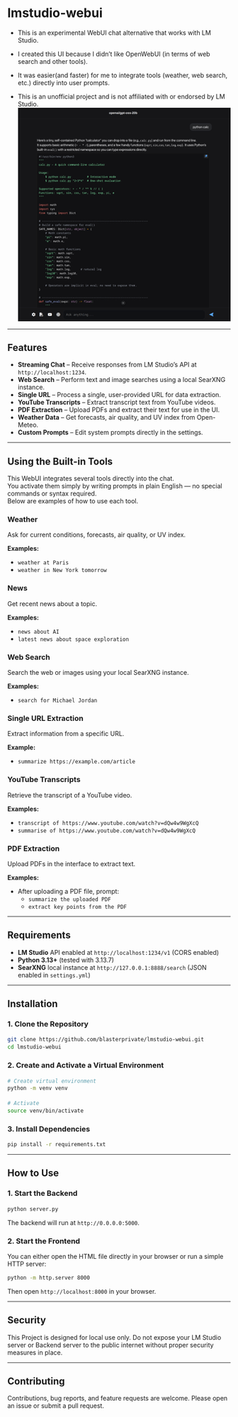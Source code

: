# lmstudio-webui

- This is an experimental WebUI chat alternative that works with LM Studio.

- I created this UI because I didn’t like OpenWebUI (in terms of web search and other tools).

- It was easier(and faster) for me to integrate tools (weather, web search, etc.) directly into user prompts.

- This is an unofficial project and is not affiliated with or endorsed by LM Studio.
![Alt text](screenshots/screen1.png)

---

## Features

* **Streaming Chat** – Receive responses from LM Studio’s API at `http://localhost:1234`.
* **Web Search** – Perform text and image searches using a local SearXNG instance.
* **Single URL** – Process a single, user-provided URL for data extraction.
* **YouTube Transcripts** – Extract transcript text from YouTube videos.
* **PDF Extraction** – Upload PDFs and extract their text for use in the UI.
* **Weather Data** – Get forecasts, air quality, and UV index from Open-Meteo.
* **Custom Prompts** – Edit system prompts directly in the settings.

---

## Using the Built-in Tools

This WebUI integrates several tools directly into the chat.  
You activate them simply by writing prompts in plain English — no special commands or syntax required.  
Below are examples of how to use each tool.

### Weather
Ask for current conditions, forecasts, air quality, or UV index.

**Examples:**
- `weather at Paris`
- `weather in New York tomorrow`

### News
Get recent news about a topic.

**Examples:**
- `news about AI`
- `latest news about space exploration`

### Web Search
Search the web or images using your local SearXNG instance.

**Examples:**
- `search for Michael Jordan`

### Single URL Extraction
Extract information from a specific URL.

**Example:**
- `summarize https://example.com/article`

### YouTube Transcripts
Retrieve the transcript of a YouTube video.

**Examples:**
- `transcript of https://www.youtube.com/watch?v=dQw4w9WgXcQ`
- `summarise of https://www.youtube.com/watch?v=dQw4w9WgXcQ`
### PDF Extraction
Upload PDFs in the interface to extract text.

**Examples:**
- After uploading a PDF file, prompt:
  - `summarize the uploaded PDF`
  - `extract key points from the PDF`

---

## Requirements

- **LM Studio** API enabled at `http://localhost:1234/v1` (CORS enabled)
- **Python 3.13+** (tested with 3.13.7)
- **SearXNG** local instance at `http://127.0.0.1:8888/search` (JSON enabled in `settings.yml`)

---

## Installation

### 1. Clone the Repository

```bash
git clone https://github.com/blasterprivate/lmstudio-webui.git
cd lmstudio-webui
````

### 2. Create and Activate a Virtual Environment

```bash
# Create virtual environment
python -m venv venv

# Activate
source venv/bin/activate
```

### 3. Install Dependencies

```bash
pip install -r requirements.txt
```

---

## How to Use

### 1. Start the Backend

```bash
python server.py
```

The backend will run at `http://0.0.0.0:5000`.

### 2. Start the Frontend

You can either open the HTML file directly in your browser or run a simple HTTP server:

```bash
python -m http.server 8000
```

Then open `http://localhost:8000` in your browser.

---
## Security

This Project is designed for local use only. Do not expose your LM Studio server or Backend server to the public internet without proper security measures in place.

---
## Contributing

Contributions, bug reports, and feature requests are welcome.
Please open an issue or submit a pull request.
